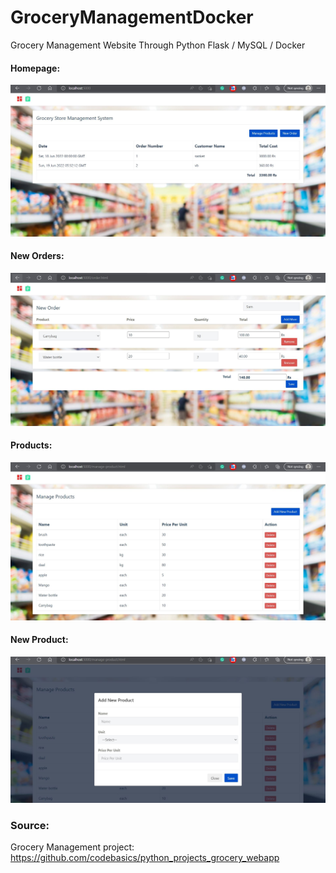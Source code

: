 # GroceryManagementDocker
Grocery Management Website Through Python Flask / MySQL / Docker

#### Homepage:
![This is an image](https://github.com/Sanketbhandare/GroceryManagementDocker/blob/main/images/Homepage.jpg)


#### New Orders:
![This is an image](https://github.com/Sanketbhandare/GroceryManagementDocker/blob/main/images/NewOrder.JPG)


#### Products:
![This is an image](https://github.com/Sanketbhandare/GroceryManagementDocker/blob/main/images/Product%20Inventory.JPG)

#### New Product:
![This is an image](https://github.com/Sanketbhandare/GroceryManagementDocker/blob/main/images/NewProduct.JPG)

### Source:
Grocery Management project: https://github.com/codebasics/python_projects_grocery_webapp
